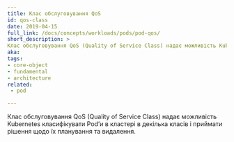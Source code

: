 ```yaml
---
title: Клас обслуговування QoS
id: qos-class
date: 2019-04-15
full_link: /docs/concepts/workloads/pods/pod-qos/
short_description: >
Клас обслуговування QoS (Quality of Service Class) надає можливість Kubernetes класифікувати Podʼи в кластері в декілька класів і приймати рішення щодо їх планування та видалення.
aka: 
tags:
- core-object
- fundamental
- architecture
related:
 - pod

---
```

 Клас обслуговування QoS (Quality of Service Class) надає можливість Kubernetes класифікувати Podʼи в кластері в декілька класів і приймати рішення щодо їх планування та видалення.

<!--more--> 


